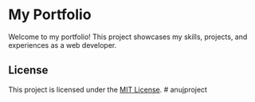 # My Portfolio
Welcome to my portfolio! This project showcases my skills, projects, and experiences as a web developer.







## License
This project is licensed under the [MIT License](LICENSE).
#   a n u j p r o j e c t 
 
 
